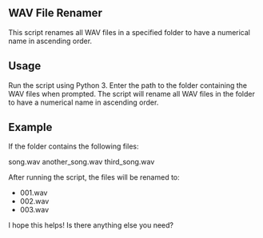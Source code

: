 ## WAV File Renamer
This script renames all WAV files in a specified folder to have a numerical name in ascending order.

## Usage
Run the script using Python 3.
Enter the path to the folder containing the WAV files when prompted.
The script will rename all WAV files in the folder to have a numerical name in ascending order.

## Example
If the folder contains the following files:

song.wav
another_song.wav
third_song.wav

After running the script, the files will be renamed to:

 - 001.wav
 - 002.wav
 - 003.wav

I hope this helps! Is there anything else you need?
